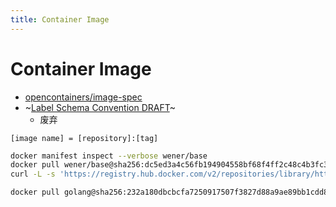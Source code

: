 ```yaml
---
title: Container Image
---
```


# Container Image

- [opencontainers/image-spec](https://github.com/opencontainers/image-spec)
- ~[Label Schema Convention DRAFT](http://label-schema.org/rc1/)~
  - 废弃

```
[image name] = [repository]:[tag]
```

```bash
docker manifest inspect --verbose wener/base
docker pull wener/base@sha256:dc5ed3a4c56fb194904558bf68f4ff2c48c4b3fc3ebd9fbf82e96c1f548bead3
curl -L -s 'https://registry.hub.docker.com/v2/repositories/library/httpd/tags?page_size=20' | jq '."results"[]["name"]'

docker pull golang@sha256:232a180dbcbcfa7250917507f3827d88a9ae89bb1cdd8fe3ac4db7b764ebb25a
```
